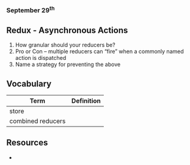 ### September 29<sup>th</sup>
## Redux - Asynchronous Actions

1. How granular should your reducers be?
2. Pro or Con – multiple reducers can “fire” when a commonly named action is dispatched
3. Name a strategy for preventing the above

## Vocabulary

|    **Term**    | **Definition**  |
| -------------- | ----------- |
| store  | |
| combined reducers  | |




## Resources
- 